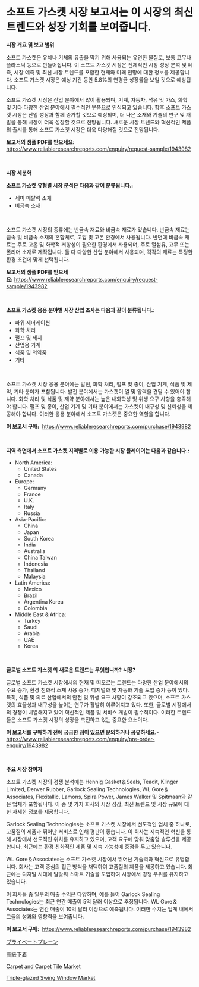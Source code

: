 <p><h1>소프트 가스켓 시장 보고서는 이 시장의 최신 트렌드와 성장 기회를 보여줍니다.</h1></p><p><strong>시장 개요 및 보고 범위</strong></p>
<p><p>소프트 가스켓은 유체나 기체의 유출을 막기 위해 사용되는 유연한 물질로, 보통 고무나 플라스틱 등으로 만들어집니다. 이 소프트 가스켓 시장은 전체적인 시장 성장 분석 및 예측, 시장 예측 및 최신 시장 트렌드를 포함한 현재와 미래 전망에 대한 정보를 제공합니다. 소프트 가스켓 시장은 예상 기간 동안 5.8%의 연평균 성장률을 보일 것으로 예상됩니다.</p><p>소프트 가스켓 시장은 산업 분야에서 많이 활용되며, 기계, 자동차, 석유 및 가스, 화학 및 기타 다양한 산업 분야에서 필수적인 부품으로 인식되고 있습니다. 향후 소프트 가스켓 시장은 산업 성장과 함께 증가할 것으로 예상되며, 더 나은 소재와 기술의 연구 및 개발을 통해 시장이 더욱 성장할 것으로 전망됩니다. 새로운 시장 트렌드와 혁신적인 제품의 출시를 통해 소프트 가스켓 시장은 더욱 다양해질 것으로 전망됩니다.</p></p>
<p><strong>보고서의 샘플 PDF를 받으세요:</strong> <a href="https://www.reliableresearchreports.com/enquiry/request-sample/1943982">https://www.reliableresearchreports.com/enquiry/request-sample/1943982</a></p>
<p>&nbsp;</p>
<p><strong>시장 세분화</strong></p>
<p><strong>소프트 가스켓 유형별 시장 분석은 다음과 같이 분류됩니다.:</strong></p>
<p><ul><li>세미 메탈릭 소재</li><li>비금속 소재</li></ul></p>
<p>&nbsp;</p>
<p><p>소프트 가스켓 시장의 종류에는 반금속 재료와 비금속 재료가 있습니다. 반금속 재료는 금속 및 비금속 소재의 혼합체로, 고압 및 고온 환경에서 사용됩니다. 반면에 비금속 재료는 주로 고온 및 화학적 저항성이 필요한 환경에서 사용되며, 주로 열섬유, 고무 또는 폴리머 소재로 제작됩니다. 둘 다 다양한 산업 분야에서 사용되며, 각각의 재료는 특정한 환경 조건에 맞게 선택됩니다.</p></p>
<p><strong>보고서의 샘플 PDF를 받으세요:</strong>&nbsp;<a href="https://www.reliableresearchreports.com/enquiry/request-sample/1943982">https://www.reliableresearchreports.com/enquiry/request-sample/1943982</a></p>
<p>&nbsp;</p>
<p><strong> 소프트 가스켓 응용 분야별 시장 산업 조사는 다음과 같이 분류됩니다.:</strong></p>
<p><ul><li>파워 제너레이션</li><li>화학 처리</li><li>펄프 및 제지</li><li>산업용 기계</li><li>식품 및 의약품</li><li>기타</li></ul></p>
<p>&nbsp;</p>
<p><p>소프트 가스켓 시장 응용 분야에는 발전, 화학 처리, 펄프 및 종이, 산업 기계, 식품 및 제약, 기타 분야가 포함됩니다. 발전 분야에서는 가스켓이 열 및 압력을 견딜 수 있어야 합니다. 화학 처리 및 식품 및 제약 분야에서는 높은 내화학성 및 위생 요구 사항을 충족해야 합니다. 펄프 및 종이, 산업 기계 및 기타 분야에서는 가스켓이 내구성 및 신뢰성을 제공해야 합니다. 이러한 응용 분야에서 소프트 가스켓은 중요한 역할을 합니다.</p></p>
<p><strong>이 보고서 구매:</strong>&nbsp; <a href="https://www.reliableresearchreports.com/purchase/1943982">https://www.reliableresearchreports.com/purchase/1943982</a></p>
<p>&nbsp;</p>
<p><strong>지역 측면에서 소프트 가스켓 지역별로 이용 가능한 시장 플레이어는 다음과 같습니다.:</strong></p>
<p><ul>
    <li>
        North America:
        <ul>
            <li>United States</li>
            <li>Canada</li>
        </ul>
    </li>
    <li>
        Europe:
        <ul>
            <li>Germany</li>
            <li>France</li>
            <li>U.K.</li>
            <li>Italy</li>
            <li>Russia</li>
        </ul>
    </li>
    <li>
        Asia-Pacific:
        <ul>
            <li>China</li>
            <li>Japan</li>
            <li>South Korea</li>
            <li>India</li>
            <li>Australia</li>
            <li>China Taiwan</li>
            <li>Indonesia</li>
            <li>Thailand</li>
            <li>Malaysia</li>
        </ul>
    </li>
    <li>
        Latin America:
        <ul>
            <li>Mexico</li>
            <li>Brazil</li>
            <li>Argentina Korea</li>
            <li>Colombia</li>
        </ul>
    </li>
    <li>
        Middle East & Africa:
        <ul>
            <li>Turkey</li>
            <li>Saudi</li>
            <li>Arabia</li>
            <li>UAE</li>
            <li>Korea</li>
        </ul>
    </li>
    </ul></p>
<p>&nbsp;</p>
<p><strong>글로벌 소프트 가스켓 의 새로운 트렌드는 무엇입니까? 시장?</strong></p>
<p><p>글로벌 소프트 가스켓 시장에서의 현재 및 떠오르는 트렌드는 다양한 산업 분야에서의 수요 증가, 환경 친화적 소재 사용 증가, 디지털화 및 자동화 기술 도입 증가 등이 있다. 특히, 식품 및 의료 산업에서의 안전 및 위생 요구 사항이 강조되고 있으며, 소프트 가스켓의 효율성과 내구성을 높이는 연구가 활발히 이루어지고 있다. 또한, 글로벌 시장에서의 경쟁이 치열해지고 있어 혁신적인 제품 및 서비스 개발이 필수적이다. 이러한 트렌드들은 소프트 가스켓 시장의 성장을 촉진하고 있는 중요한 요소이다.</p></p>
<p><strong>이 보고서를 구매하기 전에 궁금한 점이 있으면 문의하거나 공유하세요.</strong>- <a href="https://www.reliableresearchreports.com/enquiry/pre-order-enquiry/1943982">https://www.reliableresearchreports.com/enquiry/pre-order-enquiry/1943982</a></p>
<p>&nbsp;</p>
<p><strong>주요 시장 참여자</strong></p>
<p><p>소프트 가스켓 시장의 경쟁 분석에는 Hennig Gasket＆Seals, Teadit, Klinger Limited, Denver Rubber, Garlock Sealing Technologies, WL Gore＆Associates, Flexitallic, Lamons, Spira Power, James Walker 및 Spitmaan와 같은 업체가 포함됩니다. 이 중 몇 가지 회사의 시장 성장, 최신 트렌드 및 시장 규모에 대한 자세한 정보를 제공합니다.</p><p>Garlock Sealing Technologies는 소프트 가스켓 시장에서 선도적인 업체 중 하나로, 고품질의 제품과 뛰어난 서비스로 인해 평판이 좋습니다. 이 회사는 지속적인 혁신을 통해 시장에서 선도적인 위치를 유지하고 있으며, 고객 요구에 맞춰 맞춤형 솔루션을 제공합니다. 최근에는 환경 친화적인 제품 및 지속 가능성에 중점을 두고 있습니다.</p><p>WL Gore＆Associates는 소프트 가스켓 시장에서 뛰어난 기술력과 혁신으로 유명합니다. 회사는 고객 중심의 접근 방식을 채택하여 고품질의 제품을 제공하고 있습니다. 최근에는 디지털 시대에 발맞춰 스마트 기술을 도입하여 시장에서 경쟁 우위를 유지하고 있습니다.</p><p>이 회사들 중 일부의 매출 수익은 다양하며, 예를 들어 Garlock Sealing Technologies는 최근 연간 매출이 5억 달러 이상으로 추정됩니다. WL Gore＆Associates는 연간 매출이 10억 달러 이상으로 예측됩니다. 이러한 수치는 업계 내에서 그들의 성과와 영향력을 보여줍니다.</p></p>
<p><strong>이 보고서 구매:</strong>&nbsp;&nbsp;<a href="https://www.reliableresearchreports.com/purchase/1943982">https://www.reliableresearchreports.com/purchase/1943982</a></p>
<p><p><a href="https://github.com/laurenreichert/Market-Research-Report-List-1/blob/main/89527518056.md">プライベートプレーン</a></p><p><a href="https://github.com/vtbvgl20191192/Market-Research-Report-List-1/blob/main/56631358055.md">高級下着</a></p><p><a href="https://github.com/mbisetmhermsr/Market-Research-Report-List-1/blob/main/carpet-and-carpet-tile-market.md">Carpet and Carpet Tile Market</a></p><p><a href="https://github.com/zjyglelu/Market-Research-Report-List-2/blob/main/triple-glazed-swing-window-market.md">Triple-glazed Swing Window Market</a></p></p>
